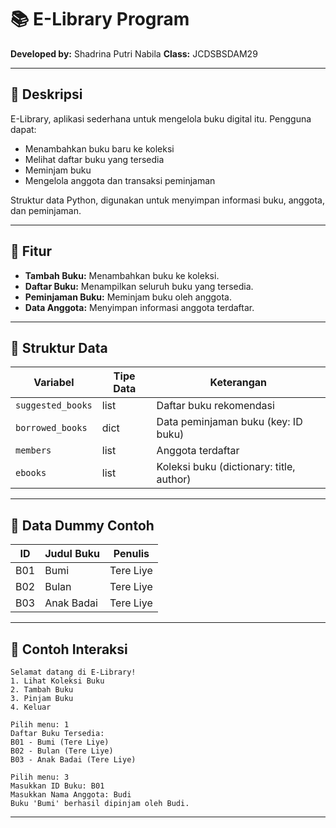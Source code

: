 # 📚 E-Library Program

**Developed by:** Shadrina Putri Nabila
**Class:** JCDSBSDAM29

---

## 🔹 **Deskripsi**

E-Library, aplikasi sederhana untuk mengelola buku digital itu.
Pengguna dapat:

* Menambahkan buku baru ke koleksi
* Melihat daftar buku yang tersedia
* Meminjam buku
* Mengelola anggota dan transaksi peminjaman

Struktur data Python, digunakan untuk menyimpan informasi buku, anggota, dan peminjaman.

---

## 🔹 **Fitur**

* **Tambah Buku:** Menambahkan buku ke koleksi.
* **Daftar Buku:** Menampilkan seluruh buku yang tersedia.
* **Peminjaman Buku:** Meminjam buku oleh anggota.
* **Data Anggota:** Menyimpan informasi anggota terdaftar.

---

## 🔹 **Struktur Data**

| Variabel          | Tipe Data | Keterangan                               |
| ----------------- | --------- | ---------------------------------------- |
| `suggested_books` | list      | Daftar buku rekomendasi                  |
| `borrowed_books`  | dict      | Data peminjaman buku (key: ID buku)      |
| `members`         | list      | Anggota terdaftar                        |
| `ebooks`          | list      | Koleksi buku (dictionary: title, author) |

---

## 🔹 **Data Dummy Contoh**

| ID  | Judul Buku | Penulis   |
| --- | ---------- | --------- |
| B01 | Bumi       | Tere Liye |
| B02 | Bulan      | Tere Liye |
| B03 | Anak Badai | Tere Liye |

---

## 🔹 **Contoh Interaksi**

```text
Selamat datang di E-Library!
1. Lihat Koleksi Buku
2. Tambah Buku
3. Pinjam Buku
4. Keluar

Pilih menu: 1
Daftar Buku Tersedia:
B01 - Bumi (Tere Liye)
B02 - Bulan (Tere Liye)
B03 - Anak Badai (Tere Liye)

Pilih menu: 3
Masukkan ID Buku: B01
Masukkan Nama Anggota: Budi
Buku 'Bumi' berhasil dipinjam oleh Budi.
```

---
